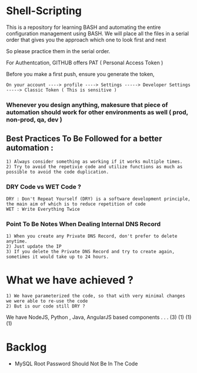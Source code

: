 # Shell-Scripting

This is a repository for learning BASH and automating the entire configuration management using BASH.
We will place all the files in a serial order that gives you the approach which one to look first and next

So please practice them in the serial order.

For Authentcation, GITHUB offers PAT ( Personal Access Token )

Before you make a first push, ensure you generate the token, 

    On your account ----> profile ----> Settings -----> Developer Settings -----> Classic Token ( This is sensitive )


### Whenever you design anything, makesure that piece of automation should work for other environments as well ( prod, non-prod, qa, dev )

## Best Practices To Be Followed for a better automation :

    1) Always consider something as working if it works multiple times.
    2) Try to avoid the repetivie code and utilize functions as much as possible to avoid the code duplication.



### DRY Code vs WET Code ?

    DRY : Don't Repeat Yourself (DRY) is a software development principle, the main aim of which is to reduce repetition of code
    WET : Write Everything Twice


### Point To Be Notes When Dealing Internal DNS Record 

    1) When you create any Private DNS Record, don't prefer to delete anytime.
    2) Just update the IP
    3) If you delete the Private DNS Record and try to create again, sometimes it would take up to 24 hours.

# What we have achieved ?
    1) We have parameterized the code, so that with very minimal changes we were able to re-use the code
    2) But is our code still DRY ?



We have   NodeJS, Python , Java, AngularJS based components . . .
           (3)     (1)      (1)    (1)



# Backlog 
* MySQL Root Password Should Not Be In The Code